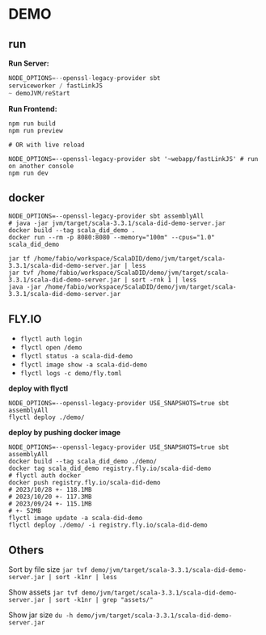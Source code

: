 # DEMO

## run

**Run Server:**

```sbt
NODE_OPTIONS=--openssl-legacy-provider sbt
serviceworker / fastLinkJS
~ demoJVM/reStart
```

**Run Frontend:**

```shell
npm run build
npm run preview

# OR with live reload

NODE_OPTIONS=--openssl-legacy-provider sbt '~webapp/fastLinkJS' # run on another console
npm run dev
```

## docker

```shell
NODE_OPTIONS=--openssl-legacy-provider sbt assemblyAll
# java -jar jvm/target/scala-3.3.1/scala-did-demo-server.jar
docker build --tag scala_did_demo .
docker run --rm -p 8080:8080 --memory="100m" --cpus="1.0" scala_did_demo
```

```
jar tf /home/fabio/workspace/ScalaDID/demo/jvm/target/scala-3.3.1/scala-did-demo-server.jar | less
jar tvf /home/fabio/workspace/ScalaDID/demo/jvm/target/scala-3.3.1/scala-did-demo-server.jar | sort -rnk 1 | less
java -jar /home/fabio/workspace/ScalaDID/demo/jvm/target/scala-3.3.1/scala-did-demo-server.jar
```

## FLY.IO

- `flyctl auth login`
- `flyctl open /demo`
- `flyctl status -a scala-did-demo`
- `flyctl image show -a scala-did-demo`
- `flyctl logs -c demo/fly.toml`

**deploy with flyctl**

```shell
NODE_OPTIONS=--openssl-legacy-provider USE_SNAPSHOTS=true sbt assemblyAll
flyctl deploy ./demo/
```

**deploy by pushing docker image**

```shell
NODE_OPTIONS=--openssl-legacy-provider USE_SNAPSHOTS=true sbt assemblyAll
docker build --tag scala_did_demo ./demo/
docker tag scala_did_demo registry.fly.io/scala-did-demo
# flyctl auth docker
docker push registry.fly.io/scala-did-demo
# 2023/10/28 +- 118.1MB
# 2023/10/20 +- 117.3MB
# 2023/09/24 +- 115.1MB
# +- 52MB
flyctl image update -a scala-did-demo
flyctl deploy ./demo/ -i registry.fly.io/scala-did-demo
```

## Others

Sort by file size
`jar tvf demo/jvm/target/scala-3.3.1/scala-did-demo-server.jar | sort -k1nr | less`

Show assets
`jar tvf demo/jvm/target/scala-3.3.1/scala-did-demo-server.jar | sort -k1nr | grep "assets/"`

Show jar size
`du -h demo/jvm/target/scala-3.3.1/scala-did-demo-server.jar`